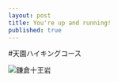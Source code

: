 ```yaml
---
layout: post
title: You're up and running!
published: true
---
```

#天園ハイキングコース

![鎌倉十王岩]({{site.baseurl}}/_posts/unnamed.jpg)
